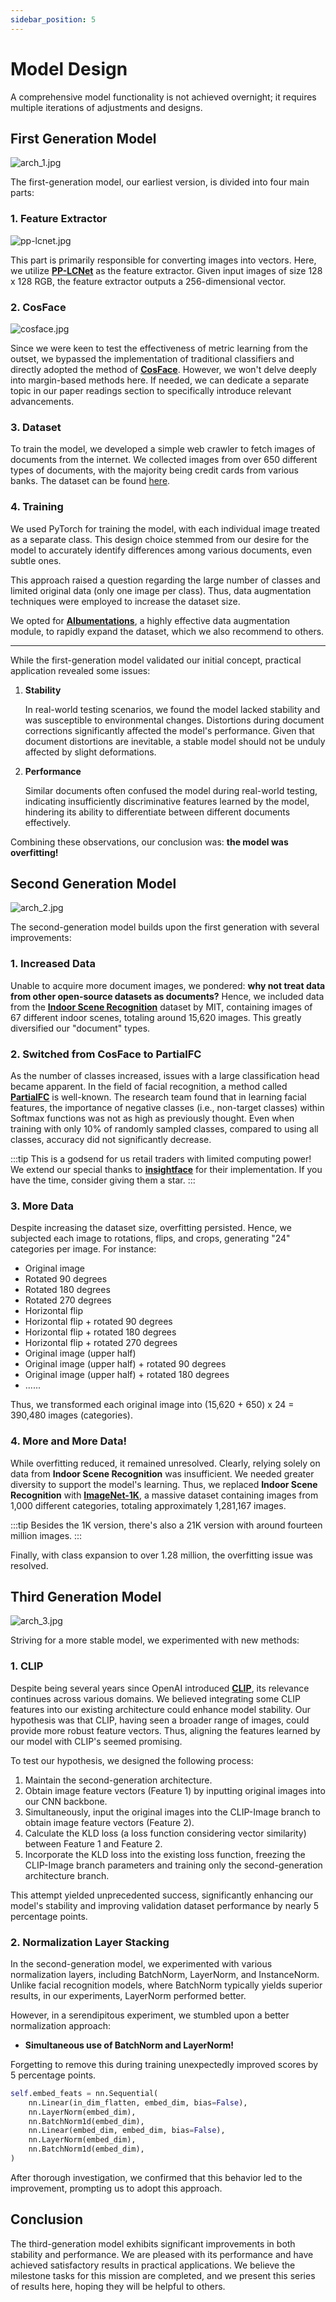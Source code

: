 ```yaml
---
sidebar_position: 5
---
```


# Model Design

A comprehensive model functionality is not achieved overnight; it requires multiple iterations of adjustments and designs.

## First Generation Model

![arch_1.jpg](./resources/arch1.jpg)

The first-generation model, our earliest version, is divided into four main parts:

### 1. Feature Extractor

![pp-lcnet.jpg](./resources/lcnet_arch.jpg)

This part is primarily responsible for converting images into vectors. Here, we utilize [**PP-LCNet**](https://arxiv.org/abs/2109.15099) as the feature extractor. Given input images of size 128 x 128 RGB, the feature extractor outputs a 256-dimensional vector.

### 2. CosFace

![cosface.jpg](./resources/cosface.jpg)

Since we were keen to test the effectiveness of metric learning from the outset, we bypassed the implementation of traditional classifiers and directly adopted the method of [**CosFace**](https://arxiv.org/abs/1801.09414). However, we won't delve deeply into margin-based methods here. If needed, we can dedicate a separate topic in our paper readings section to specifically introduce relevant advancements.

### 3. Dataset

To train the model, we developed a simple web crawler to fetch images of documents from the internet. We collected images from over 650 different types of documents, with the majority being credit cards from various banks. The dataset can be found [here](https://github.com/DocsaidLab/DocClassifier/tree/main/data/unique_pool).

### 4. Training

We used PyTorch for training the model, with each individual image treated as a separate class. This design choice stemmed from our desire for the model to accurately identify differences among various documents, even subtle ones.

This approach raised a question regarding the large number of classes and limited original data (only one image per class). Thus, data augmentation techniques were employed to increase the dataset size.

We opted for [**Albumentations**](https://github.com/albumentations-team/albumentations), a highly effective data augmentation module, to rapidly expand the dataset, which we also recommend to others.

---

While the first-generation model validated our initial concept, practical application revealed some issues:

1. **Stability**

   In real-world testing scenarios, we found the model lacked stability and was susceptible to environmental changes. Distortions during document corrections significantly affected the model's performance. Given that document distortions are inevitable, a stable model should not be unduly affected by slight deformations.

2. **Performance**

   Similar documents often confused the model during real-world testing, indicating insufficiently discriminative features learned by the model, hindering its ability to differentiate between different documents effectively.

Combining these observations, our conclusion was: **the model was overfitting!**

## Second Generation Model

![arch_2.jpg](./resources/arch2.jpg)

The second-generation model builds upon the first generation with several improvements:

### 1. Increased Data

Unable to acquire more document images, we pondered: **why not treat data from other open-source datasets as documents?** Hence, we included data from the [**Indoor Scene Recognition**](https://web.mit.edu/torralba/www/indoor.html) dataset by MIT, containing images of 67 different indoor scenes, totaling around 15,620 images. This greatly diversified our "document" types.

### 2. Switched from CosFace to PartialFC

As the number of classes increased, issues with a large classification head became apparent. In the field of facial recognition, a method called [**PartialFC**](https://arxiv.org/abs/2203.15565) is well-known. The research team found that in learning facial features, the importance of negative classes (i.e., non-target classes) within Softmax functions was not as high as previously thought. Even when training with only 10% of randomly sampled classes, compared to using all classes, accuracy did not significantly decrease.

:::tip
This is a godsend for us retail traders with limited computing power! We extend our special thanks to [**insightface**](https://github.com/deepinsight/insightface) for their implementation. If you have the time, consider giving them a star.
:::

### 3. More Data

Despite increasing the dataset size, overfitting persisted. Hence, we subjected each image to rotations, flips, and crops, generating "24" categories per image. For instance:

- Original image
- Rotated 90 degrees
- Rotated 180 degrees
- Rotated 270 degrees
- Horizontal flip
- Horizontal flip + rotated 90 degrees
- Horizontal flip + rotated 180 degrees
- Horizontal flip + rotated 270 degrees
- Original image (upper half)
- Original image (upper half) + rotated 90 degrees
- Original image (upper half) + rotated 180 degrees
- ......

Thus, we transformed each original image into (15,620 + 650) x 24 = 390,480 images (categories).

### 4. More and More Data!

While overfitting reduced, it remained unresolved. Clearly, relying solely on data from **Indoor Scene Recognition** was insufficient. We needed greater diversity to support the model's learning. Thus, we replaced **Indoor Scene Recognition** with [**ImageNet-1K**](https://www.image-net.org/), a massive dataset containing images from 1,000 different categories, totaling approximately 1,281,167 images.

:::tip
Besides the 1K version, there's also a 21K version with around fourteen million images.
:::

Finally, with class expansion to over 1.28 million, the overfitting issue was resolved.

## Third Generation Model

![arch_3.jpg](./resources/arch3.jpg)

Striving for a more stable model, we experimented with new methods:

### 1. CLIP

Despite being several years since OpenAI introduced [**CLIP**](https://arxiv.org/abs/2103.00020), its relevance continues across various domains. We believed integrating some CLIP features into our existing architecture could enhance model stability. Our hypothesis was that CLIP, having seen a broader range of images, could provide more robust feature vectors. Thus, aligning the features learned by our model with CLIP's seemed promising.

To test our hypothesis, we designed the following process:

1.  Maintain the second-generation architecture.
2.  Obtain image feature vectors (Feature 1) by inputting original images into our CNN backbone.
3.  Simultaneously, input the original images into the CLIP-Image branch to obtain image feature vectors (Feature 2).
4.  Calculate the KLD loss (a loss function considering vector similarity) between Feature 1 and Feature 2.
5.  Incorporate the KLD loss into the existing loss function, freezing the CLIP-Image branch parameters and training only the second-generation architecture branch.

This attempt yielded unprecedented success, significantly enhancing our model's stability and improving validation dataset performance by nearly 5 percentage points.

### 2. Normalization Layer Stacking

In the second-generation model, we experimented with various normalization layers, including BatchNorm, LayerNorm, and InstanceNorm. Unlike facial recognition models, where BatchNorm typically yields superior results, in our experiments, LayerNorm performed better.

However, in a serendipitous experiment, we stumbled upon a better normalization approach:

- **Simultaneous use of BatchNorm and LayerNorm!**

Forgetting to remove this during training unexpectedly improved scores by 5 percentage points.

```python
self.embed_feats = nn.Sequential(
    nn.Linear(in_dim_flatten, embed_dim, bias=False),
    nn.LayerNorm(embed_dim),
    nn.BatchNorm1d(embed_dim),
    nn.Linear(embed_dim, embed_dim, bias=False),
    nn.LayerNorm(embed_dim),
    nn.BatchNorm1d(embed_dim),
)
```

After thorough investigation, we confirmed that this behavior led to the improvement, prompting us to adopt this approach.

## Conclusion

The third-generation model exhibits significant improvements in both stability and performance. We are pleased with its performance and have achieved satisfactory results in practical applications. We believe the milestone tasks for this mission are completed, and we present this series of results here, hoping they will be helpful to others.
